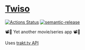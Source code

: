 # [Twiso](https://twiso.pouyio.now.sh)

[![Actions Status](https://github.com/pouyio/twiso/workflows/Release%and%20deploy/badge.svg)](https://github.com/pouyio/twiso/actions)
[![semantic-release](https://img.shields.io/badge/%20%20%F0%9F%93%A6%F0%9F%9A%80-semantic--release-e10079.svg)](https://github.com/semantic-release/semantic-release)

📽🍿 Yet another movie/series app 📽🍿

Uses [trakt.tv API](https://trakt.tv)
